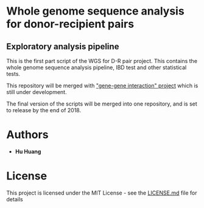 # Whole genome sequence analysis for donor-recipient pairs
## Exploratory analysis pipeline


This is the first part script of the WGS for D-R pair project. This contains the whole genome sequence analysis pipeline, IBD test and other statistical tests.

This repository will be merged with ["gene-gene interaction" project](https://github.com/hhuang2018/WGS2017_R) which is still under development.

The final version of the scripts will be merged into one repository, and is set to release by the end of 2018.


# Authors
*  **Hu Huang**

# License
This project is licensed under the MIT License - see the [LICENSE.md](https://github.com/hhuang2018/WGS_analysis/blob/master/LICENSE.md) file for details 
